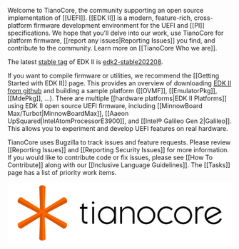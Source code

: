 Welcome to TianoCore, the community supporting an open source implementation of [[UEFI]]. [[EDK II]] is a modern, feature-rich, cross-platform firmware development environment for the UEFI and [[PI]] specifications. We hope that you’ll delve into our work, use TianoCore for platform firmware, [[report any issues|Reporting Issues]] you find, and contribute to the community. Learn more on [[TianoCore Who we are]].

The latest [stable tag](https://github.com/tianocore/tianocore.github.io/wiki/EDK-II#stable-tags) of EDK II is [edk2-stable202208](https://github.com/tianocore/edk2/releases/tag/edk2-stable202208).

If you want to compile firmware or utilities, we recommend the [[Getting Started with EDK II]] page. This provides an overview of downloading [EDK II from github](https://github.com/tianocore/edk2) and building a sample platform ([[OVMF]], [[EmulatorPkg]], [[MdePkg]], ...). There are multiple [[hardware platforms|EDK II Platforms]] using EDK II open source UEFI firmware, including [[MinnowBoard Max/Turbot|MinnowBoardMax]], [[Aaeon UpSquared|IntelAtomProcessorE3900]], and [[Intel® Galileo Gen 2|Galileo]]. This allows you to experiment and develop UEFI features on real hardware.

TianoCore uses Bugzilla to track issues and feature requests. Please review [[Reporting Issues]] and [[Reporting Security Issues]] for more information. If you would like to contribute code or fix issues, please see [[How To Contribute]] along with our [[Inclusive Language Guidelines]]. The [[Tasks]] page has a list of priority work items. 

[<img src="https://github.com/tianocore/tianocore.github.io/blob/master/images/tianocore_logo_text_whitebkg.jpg"/>](http://www.tianocore.org)
